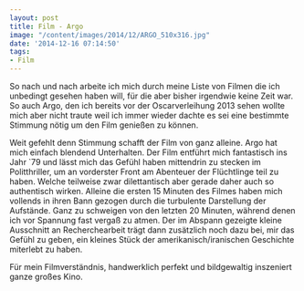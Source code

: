 ```yaml
---
layout: post
title: Film - Argo
image: "/content/images/2014/12/ARGO_510x316.jpg"
date: '2014-12-16 07:14:50'
tags:
- Film
---
```


So nach und nach arbeite ich mich durch meine Liste von Filmen die ich unbedingt gesehen haben will, für die aber bisher irgendwie keine Zeit war. So auch Argo, den ich bereits vor der Oscarverleihung 2013 sehen wollte mich aber nicht traute weil ich immer wieder dachte es sei eine bestimmte Stimmung nötig um den Film genießen zu können.

Weit gefehlt denn Stimmung schafft der Film von ganz alleine. Argo hat mich einfach blendend Unterhalten. Der Film entführt mich fantastisch ins Jahr `79 und lässt mich das Gefühl haben mittendrin zu stecken im Politthriller, um an vorderster Front am Abenteuer der Flüchtlinge teil zu haben. Welche teilweise zwar dilettantisch aber gerade daher auch so authentisch wirken.
Alleine die ersten 15 Minuten des Filmes haben mich vollends in ihren Bann gezogen durch die turbulente Darstellung der Aufstände. Ganz zu schweigen von den letzten 20 Minuten, während denen ich vor Spannung fast vergaß zu atmen. 
Der im Abspann gezeigte kleine Ausschnitt an Recherchearbeit trägt dann zusätzlich noch dazu bei, mir das Gefühl zu geben, ein kleines Stück der amerikanisch/iranischen Geschichte miterlebt zu haben.

Für mein Filmverständnis, handwerklich perfekt und bildgewaltig inszeniert ganze großes Kino.
